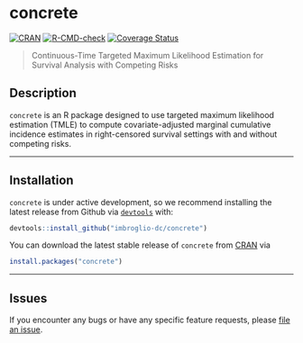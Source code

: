 
<!-- README.md is generated from README.Rmd. Please edit that file -->

# concrete

[![CRAN](http://www.r-pkg.org/badges/version/concrete)](http://www.r-pkg.org/pkg/concrete)
[![R-CMD-check](https://github.com/imbroglio-dc/concrete/actions/workflows/R-CMD-check.yaml/badge.svg)](https://github.com/imbroglio-dc/concrete/actions/workflows/R-CMD-check.yaml)
[![Coverage
Status](https://coveralls.io/repos/github/imbroglio-dc/concrete/badge.svg?branch=main)](https://coveralls.io/github/imbroglio-dc/concrete?branch=main)

> Continuous-Time Targeted Maximum Likelihood Estimation for Survival
> Analysis with Competing Risks

## Description

`concrete` is an R package designed to use targeted maximum likelihood
estimation (TMLE) to compute covariate-adjusted marginal cumulative
incidence estimates in right-censored survival settings with and without
competing risks.

------------------------------------------------------------------------

## Installation

`concrete` is under active development, so we recommend installing the 
latest release from Github via [`devtools`](https://www.rstudio.com/products/rpackages/devtools/) with:

``` r
devtools::install_github("imbroglio-dc/concrete")
```

You can download the latest stable release of `concrete` from [CRAN](https://cran.r-project.org/) via

``` r
install.packages("concrete")
```

------------------------------------------------------------------------

## Issues

If you encounter any bugs or have any specific feature requests, please
[file an issue](https://github.com/imbroglio-dc/concrete/issues).
